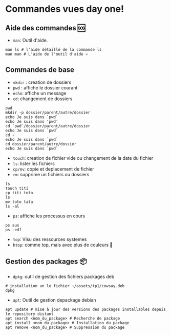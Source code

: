 
# Commandes vues day one!

## Aide des commandes 🆘

* `man`: Outil d'aide.
```shell
man ls # l'aide détaillé de la commande ls
man man # L'aide de l'outil d'aide ♾️
```


## Commandes de base

* `mkdir` : creation de dossiers
* `pwd` : affiche le dossier courant
* `echo`: affiche un message
* `cd`: changement de dossiers

```shell
pwd
mkdir -p dossier/parent/autre/dossier
echo Je suis dans `pwd`
echo Je suis dans 'pwd'
cd `pwd`/dossier/parent/autre/dossier
echo Je suis dans `pwd`
cd -
echo Je suis dans `pwd`
cd dossier/parent/autre/dossier
echo Je suis dans `pwd`
```


* `touch`: creation de fichier vide ou changement de la date du fichier
* `ls`: lister les fichiers
* `cp/mv`: copie et deplacement de fichier
* `rm`: supprime un fichiers ou dossiers



```shell
ls
touch titi
cp titi toto
ls
mv toto tata 
ls -al
```


* `ps`: affiche les processus en cours
```shell
ps aux
ps -edf
```
* `top`: Visu des ressources systemes
* `htop`: comme top, mais avec plus de couleurs 🌈



## Gestion des packages 📦

* `dpkg`: outil de gestion des fichiers packages deb
```shell
# installation un le fichier ~/assets/tp1/cowsay.deb
dpkg 
```
* `apt`: Outil de gestion depackage debian
```shell
apt update # mise à jour des versions des packages installables depuis le repository distant
apt search <nom_du_package> # Recherche de package
apt install <nom_du_package> # Installation du package
apt remove <nom_du_package> # Suppression du package
```



